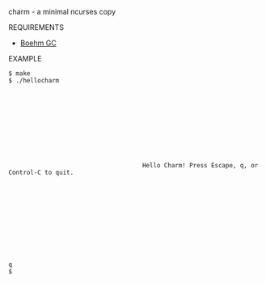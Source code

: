 charm - a minimal ncurses copy

REQUIREMENTS

 - [Boehm GC](http://www.hpl.hp.com/personal/Hans_Boehm/gc/)

EXAMPLE

	$ make
	$ ./hellocharm
	
	
	
	
	
	
	
	
	
	
	
	                                     Hello Charm! Press Escape, q, or Control-C to quit.
	
	
	
	
	
	
	
	
	
	
	
	
	q
	$